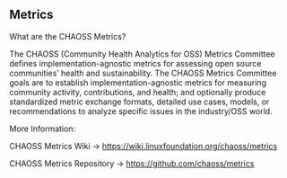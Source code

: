 
## Metrics

What are the CHAOSS Metrics?

The CHAOSS (Community Health Analytics for OSS) Metrics Committee defines implementation-agnostic metrics for assessing open source communities’ health and sustainability. The CHAOSS Metrics Committee goals are to establish implementation-agnostic metrics for measuring community activity, contributions, and health; and optionally produce standardized metric exchange formats, detailed use cases, models, or recommendations to analyze specific issues in the industry/OSS world.

More Information:

CHAOSS Metrics Wiki → https://wiki.linuxfoundation.org/chaoss/metrics

CHAOSS Metrics Repository → https://github.com/chaoss/metrics
